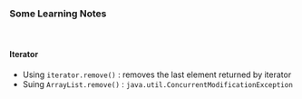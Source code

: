 ### Some Learning Notes ###

&nbsp;

#### Iterator ####
* Using `iterator.remove()` : removes the last element returned by iterator
* Suing `ArrayList.remove()` : `java.util.ConcurrentModificationException`

&nbsp;
